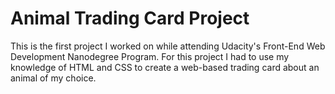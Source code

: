 # Animal Trading Card Project
This is the first project I worked on while attending Udacity's Front-End Web Development Nanodegree Program. For this project I had to use my knowledge of HTML and CSS to create a web-based trading card about an animal of my choice.
